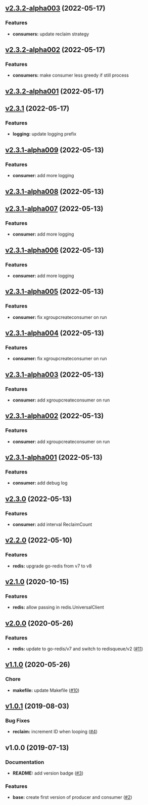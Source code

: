 
<a name="v2.3.2-alpha003"></a>
## [v2.3.2-alpha003](https://github.com/robinjoseph08/go-pg-migrations/compare/v2.3.2-alpha002...v2.3.2-alpha003) (2022-05-17)

### Features

* **consumers:** update reclaim strategy


<a name="v2.3.2-alpha002"></a>
## [v2.3.2-alpha002](https://github.com/robinjoseph08/go-pg-migrations/compare/v2.3.2-alpha001...v2.3.2-alpha002) (2022-05-17)

### Features

* **consumers:** make consumer less greedy if still process


<a name="v2.3.2-alpha001"></a>
## [v2.3.2-alpha001](https://github.com/robinjoseph08/go-pg-migrations/compare/v2.3.1...v2.3.2-alpha001) (2022-05-17)


<a name="v2.3.1"></a>
## [v2.3.1](https://github.com/robinjoseph08/go-pg-migrations/compare/v2.3.1-alpha009...v2.3.1) (2022-05-17)

### Features

* **logging:** update logging prefix


<a name="v2.3.1-alpha009"></a>
## [v2.3.1-alpha009](https://github.com/robinjoseph08/go-pg-migrations/compare/v2.3.1-alpha008...v2.3.1-alpha009) (2022-05-13)

### Features

* **consumer:** add more logging


<a name="v2.3.1-alpha008"></a>
## [v2.3.1-alpha008](https://github.com/robinjoseph08/go-pg-migrations/compare/v2.3.1-alpha007...v2.3.1-alpha008) (2022-05-13)


<a name="v2.3.1-alpha007"></a>
## [v2.3.1-alpha007](https://github.com/robinjoseph08/go-pg-migrations/compare/v2.3.1-alpha006...v2.3.1-alpha007) (2022-05-13)

### Features

* **consumer:** add more logging


<a name="v2.3.1-alpha006"></a>
## [v2.3.1-alpha006](https://github.com/robinjoseph08/go-pg-migrations/compare/v2.3.1-alpha005...v2.3.1-alpha006) (2022-05-13)

### Features

* **consumer:** add more logging


<a name="v2.3.1-alpha005"></a>
## [v2.3.1-alpha005](https://github.com/robinjoseph08/go-pg-migrations/compare/v2.3.1-alpha004...v2.3.1-alpha005) (2022-05-13)

### Features

* **consumer:** fix xgroupcreateconsumer on run


<a name="v2.3.1-alpha004"></a>
## [v2.3.1-alpha004](https://github.com/robinjoseph08/go-pg-migrations/compare/v2.3.1-alpha003...v2.3.1-alpha004) (2022-05-13)

### Features

* **consumer:** fix xgroupcreateconsumer on run


<a name="v2.3.1-alpha003"></a>
## [v2.3.1-alpha003](https://github.com/robinjoseph08/go-pg-migrations/compare/v2.3.1-alpha002...v2.3.1-alpha003) (2022-05-13)

### Features

* **consumer:** add xgroupcreateconsumer on run


<a name="v2.3.1-alpha002"></a>
## [v2.3.1-alpha002](https://github.com/robinjoseph08/go-pg-migrations/compare/v2.3.1-alpha001...v2.3.1-alpha002) (2022-05-13)

### Features

* **consumer:** add xgroupcreateconsumer on run


<a name="v2.3.1-alpha001"></a>
## [v2.3.1-alpha001](https://github.com/robinjoseph08/go-pg-migrations/compare/v2.3.0...v2.3.1-alpha001) (2022-05-13)

### Features

* **consumer:** add debug log


<a name="v2.3.0"></a>
## [v2.3.0](https://github.com/robinjoseph08/go-pg-migrations/compare/v2.2.0...v2.3.0) (2022-05-13)

### Features

* **consumer:** add interval ReclaimCount


<a name="v2.2.0"></a>
## [v2.2.0](https://github.com/robinjoseph08/go-pg-migrations/compare/v2.1.0...v2.2.0) (2022-05-10)

### Features

* **redis:** upgrade go-redis from v7 to v8


<a name="v2.1.0"></a>
## [v2.1.0](https://github.com/robinjoseph08/go-pg-migrations/compare/v2.0.0...v2.1.0) (2020-10-15)

### Features

* **redis:** allow passing in redis.UniversalClient


<a name="v2.0.0"></a>
## [v2.0.0](https://github.com/robinjoseph08/go-pg-migrations/compare/v1.1.0...v2.0.0) (2020-05-26)

### Features

* **redis:** update to go-redis/v7 and switch to redisqueue/v2 ([#11](https://github.com/robinjoseph08/go-pg-migrations/issues/11))


<a name="v1.1.0"></a>
## [v1.1.0](https://github.com/robinjoseph08/go-pg-migrations/compare/v1.0.1...v1.1.0) (2020-05-26)

### Chore

* **makefile:** update Makefile ([#10](https://github.com/robinjoseph08/go-pg-migrations/issues/10))


<a name="v1.0.1"></a>
## [v1.0.1](https://github.com/robinjoseph08/go-pg-migrations/compare/v1.0.0...v1.0.1) (2019-08-03)

### Bug Fixes

* **reclaim:** increment ID when looping ([#4](https://github.com/robinjoseph08/go-pg-migrations/issues/4))


<a name="v1.0.0"></a>
## v1.0.0 (2019-07-13)

### Documentation

* **README:** add version badge ([#3](https://github.com/robinjoseph08/go-pg-migrations/issues/3))

### Features

* **base:** create first version of producer and consumer ([#2](https://github.com/robinjoseph08/go-pg-migrations/issues/2))

